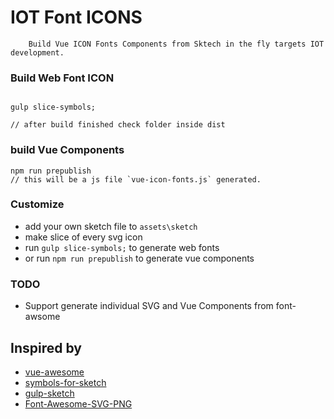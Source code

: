 IOT Font ICONS
=====================

```
	Build Vue ICON Fonts Components from Sktech in the fly targets IOT development.
```

### Build Web Font ICON
```

gulp slice-symbols;

// after build finished check folder inside dist

```

### build Vue Components 

```
npm run prepublish
// this will be a js file `vue-icon-fonts.js` generated.
```

### Customize
* add your own sketch file to `assets\sketch`
* make slice of every svg icon
* run `gulp slice-symbols;` to generate web fonts 
* or run `npm run prepublish` to generate vue components 


### TODO
* Support generate individual SVG and Vue Components from font-awsome

## Inspired by

* [vue-awesome](https://github.com/Justineo/vue-awesome)
* [symbols-for-sketch](https://github.com/cognitom/symbols-for-sketch)
* [gulp-sketch](https://github.com/cognitom/gulp-sketch)
* [Font-Awesome-SVG-PNG](https://github.com/encharm/Font-Awesome-SVG-PNG)